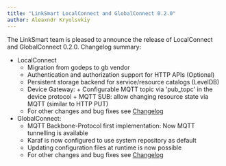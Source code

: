```yaml
---
title: "LinkSmart LocalConnect and GlobalConnect 0.2.0"
author: Aleaxndr Kryolsvkiy
---
```


The LinkSmart team is pleased to announce the release of LocalConnect and GlobalConnect 0.2.0. Changelog summary:

- LocalConnect
  - Migration from godeps to gb vendor
  - Authentication and authorization support for HTTP APIs (Optional)
  - Persistent storage backend for service/resource catalogs (LevelDB)
  - Device Gateway: + Configurable MQTT topic via 'pub_topc' in the device protocol + MQTT SUB: allow changing resource state via MQTT (similar to HTTP PUT)
  - For other changes and bug fixes see [Changelog](https://linksmart.eu/redmine/projects/linksmart-local-connect/repository/lslc-core/revisions/master/entry/CHANGELOG.md)
- GlobalConnect:
  - MQTT Backbone-Protocol first implementation: Now MQTT tunnelling is available
  - Karaf is now configured to use system repository as default
  - Updating configuration files at runtime is now possible
  - For other changes and bug fixes see [Changelog](https://linksmart.eu/redmine/projects/linksmart-globalconnect/repository/revisions/master/entry/changelog.md)
